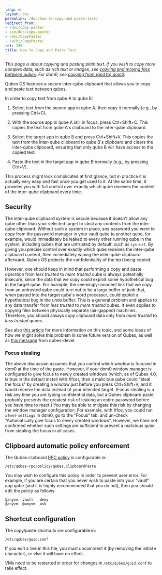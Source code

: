 ```yaml
---
lang: en
layout: doc
permalink: /doc/how-to-copy-and-paste-text/
redirect_from:
- /doc/copy-paste/
- /en/doc/copy-paste/
- /doc/CopyPaste/
- /wiki/CopyPaste/
ref: 196
title: How to Copy and Paste Text
---
```



*This page is about copying and pasting plain text.
If you wish to copy more complex data, such as rich text or images, see [copying and moving files between qubes](/doc/how-to-copy-and-move-files/).
For dom0, see [copying from (and to) dom0](/doc/how-to-copy-from-dom0/).*

Qubes OS features a secure inter-qube clipboard that allows you to copy and paste text between qubes.

In order to copy text from qube A to qube B:

 1. Select text from the source app in qube A, then copy it normally (e.g., by pressing Ctrl+C).

 2. With the source app in qube A still in focus, press Ctrl+Shift+C.
    This copies the text from qube A's clipboard to the inter-qube clipboard.

 3. Select the target app in qube B and press Ctrl+Shift+V.
    This copies the text from the inter-qube clipboard to qube B's clipboard and clears the inter-qube clipboard, ensuring that only qube B will have access to the copied text.

 4. Paste the text in the target app in qube B normally (e.g., by pressing Ctrl+V).

This process might look complicated at first glance, but in practice it is actually very easy and fast once you get used to it.
At the same time, it provides you with full control over exactly which qube receives the content of the inter-qube clipboard every time.

Security
--------

The inter-qube clipboard system is secure because it doesn't allow any qube other than your selected target to steal any contents from the inter-qube clipboard.
Without such a system in place, any password you were to copy from the password manager in your vault qube to another qube, for example, would immediately be leaked to every other running qube in the system, including qubes that are untrusted by default, such as `sys-net`.
By giving you precise control over exactly which qube receives the inter-qube clipboard content, then immediately wiping the inter-qube clipboard afterward, Qubes OS protects the confidentiality of the text being copied.

However, one should keep in mind that performing a copy and paste operation from *less trusted* to *more trusted* qube is always potentially insecure, since the data that we copy could exploit some hypothetical bug in the target qube.
For example, the seemingly-innocent link that we copy from an untrusted qube could turn out to be a large buffer of junk that, when pasted into the target qube's word processor, could exploit a hypothetical bug in the undo buffer.
This is a general problem and applies to any data transfer from *less trusted* to *more trusted* qubes.
It even applies to copying files between physically separate (air-gapped) machines.
Therefore, you should always copy clipboard data only from *more trusted* to *less trusted* qubes.

See also [this article](https://blog.invisiblethings.org/2011/03/13/partitioning-my-digital-life-into.html) for more information on this topic, and some ideas of how we might solve this problem in some future version of Qubes, as well as [this message](https://groups.google.com/group/qubes-devel/msg/48b4b532cee06e01) from qubes-devel.

### Focus stealing

The above discussion assumes that you control which window is focused in dom0 at the time of the paste.
However, if your dom0 window manager is configured to give focus to newly created windows (which, as of Qubes 4.0, is true in the default install with Xfce), then a malicious qube could "steal the focus" by creating a window just before you press Ctrl+Shift+V, and it would receive the data instead of your intended target.
(Focus stealing is a risk any time you are typing confidential data, but a Qubes clipboard paste probably presents the greatest risk of leaking an entire password before you have time to react.)
You may be able to mitigate this risk by changing the window manager configuration.
For example, with Xfce, you could run `xfwm4-settings` in dom0, go to the "Focus" tab, and un-check "Automatically give focus to newly created windows".
However, we have not confirmed whether such settings are sufficient to prevent a malicious qube from stealing the focus in all cases.

Clipboard automatic policy enforcement
--------------------------------------

The Qubes clipboard [RPC policy](/doc/rpc-policy/) is configurable in:

~~~
/etc/qubes-rpc/policy/qubes.ClipboardPaste
~~~

You may wish to configure this policy in order to prevent user error.
For example, if you are certain that you never wish to paste *into* your "vault" app qube (and it is highly recommended that you do not), then you should edit the policy as follows:

~~~
@anyvm  vault   deny
@anyvm  @anyvm  ask
~~~

Shortcut configuration
----------------------

The copy/paste shortcuts are configurable in:

~~~
/etc/qubes/guid.conf
~~~

If you edit a line in this file, you must uncomment it (by removing the initial `#` character), or else it will have no effect.

VMs need to be restarted in order for changes in `/etc/qubes/guid.conf` to take effect.
